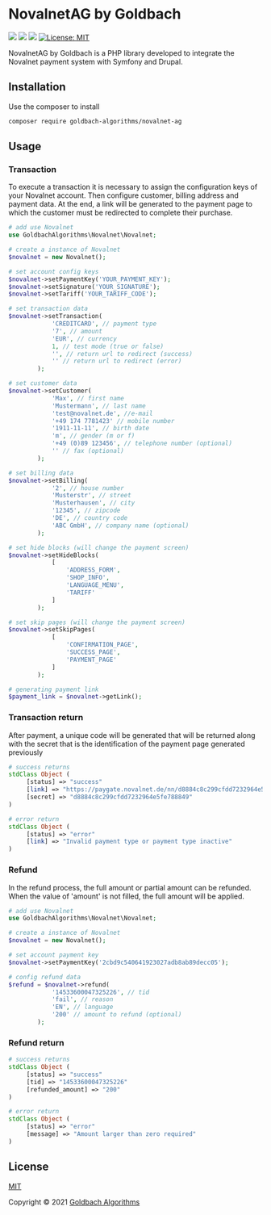 # NovalnetAG by Goldbach

[<img src="https://badgen.net/badge/Powered%20by/Goldbach/red" />](https://github.com/Goldbach07/)
[<img src="https://badgen.net/badge/Developed%20for/Symfony/black" />](https://symfony.com/)
[<img src="https://badgen.net/badge/Developed%20for/Drupal/blue" />](https://www.drupal.org/)
[![License: MIT](https://img.shields.io/badge/License-MIT-yellow.svg)](https://opensource.org/licenses/MIT)

NovalnetAG by Goldbach is a PHP library developed to integrate the Novalnet payment system with Symfony and Drupal.

## Installation

Use the composer to install

```bash
composer require goldbach-algorithms/novalnet-ag
```

## Usage

### Transaction
To execute a transaction it is necessary to assign the configuration keys of your Novalnet account. Then configure customer, billing address and payment data.  At the end, a link will be generated to the payment page to which the customer must be redirected to complete their purchase.
```php
# add use Novalnet
use GoldbachAlgorithms\Novalnet\Novalnet;

# create a instance of Novalnet
$novalnet = new Novalnet();

# set account config keys
$novalnet->setPaymentKey('YOUR_PAYMENT_KEY');
$novalnet->setSignature('YOUR_SIGNATURE');
$novalnet->setTariff('YOUR_TARIFF_CODE');

# set transaction data
$novalnet->setTransaction(
            'CREDITCARD', // payment type
            '7', // amount
            'EUR', // currency
            1, // test mode (true or false)
            '', // return url to redirect (success)
            '' // return url to redirect (error)
        );

# set customer data
$novalnet->setCustomer(
            'Max', // first name
            'Mustermann', // last name
            'test@novalnet.de', //e-mail
            '+49 174 7781423' // mobile number
            '1911-11-11', // birth date
            'm', // gender (m or f)
            '+49 (0)89 123456', // telephone number (optional)
            '' // fax (optional)
        );

# set billing data
$novalnet->setBilling(
            '2', // house number
            'Musterstr', // street
            'Musterhausen', // city
            '12345', // zipcode
            'DE', // country code
            'ABC GmbH', // company name (optional)
        );

# set hide blocks (will change the payment screen)
$novalnet->setHideBlocks(
            [
                'ADDRESS_FORM',
                'SHOP_INFO', 
                'LANGUAGE_MENU', 
                'TARIFF'
            ]
        );

# set skip pages (will change the payment screen)
$novalnet->setSkipPages(
            [
                'CONFIRMATION_PAGE',
                'SUCCESS_PAGE',
                'PAYMENT_PAGE'
            ]
        );

# generating payment link
$payment_link = $novalnet->getLink();
```

### Transaction return
After payment, a unique code will be generated that will be returned along with the secret that is the identification of the payment page generated previously
```php
# success returns
stdClass Object (
     [status] => "success"
     [link] => "https://paygate.novalnet.de/nn/d8884c8c299cfdd7232964e5fe788849"
     [secret] => "d8884c8c299cfdd7232964e5fe788849"
)

# error return
stdClass Object (
     [status] => "error"
     [link] => "Invalid payment type or payment type inactive"
)
```

### Refund
In the refund process, the full amount or partial amount can be refunded. When the value of 'amount' is not filled, the full amount will be applied.

```php
# add use Novalnet
use GoldbachAlgorithms\Novalnet\Novalnet;

# create a instance of Novalnet
$novalnet = new Novalnet();

# set account payment key
$novalnet->setPaymentKey('2cbd9c540641923027adb8ab89decc05');

# config refund data
$refund = $novalnet->refund(
            '14533600047325226', // tid
            'fail', // reason
            'EN', // language
            '200' // amount to refund (optional)
        );
```

### Refund return
```php
# success returns
stdClass Object (
     [status] => "success"
     [tid] => "14533600047325226"
     [refunded_amount] => "200"
)

# error return
stdClass Object (
     [status] => "error"
     [message] => "Amount larger than zero required"
)
```

## License
[MIT](https://choosealicense.com/licenses/mit/)

Copyright © 2021 [Goldbach Algorithms](https://github.com/GoldbachAlgorithms/NovalnetAG/blob/main/LICENSE)